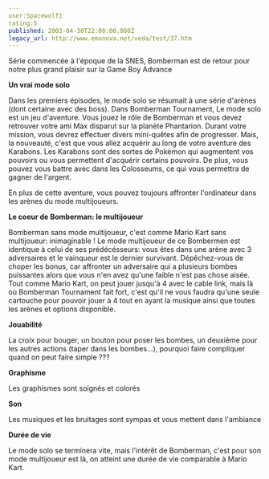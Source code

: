 ```yaml
---
user:Spacewolf1
rating:5
published: 2003-04-30T22:00:00.000Z
legacy_url: http://www.emunova.net/veda/test/37.htm
---
```

Série commencée à l'époque de la SNES, Bomberman est de retour pour notre plus grand plaisir sur la Game Boy Advance  

  

**Un vrai mode solo**  

Dans les premiers épisodes, le mode solo se résumait à une série d'arènes (dont certaine avec des boss). Dans Bomberman Tournament, Le mode solo est un jeu d'aventure. Vous jouez le rôle de Bomberman et vous devez retrouver votre ami Max disparut sur la planète Phantarion. Durant votre mission, vous devrez effectuer divers mini-quêtes afin de progresser. Mais, la nouveauté, c'est que vous allez acquérir au long de votre aventure des Karabons. Les Karabons sont des sortes de Pokémon qui augmentent vos pouvoirs ou vous permettent d'acquérir certains pouvoirs. De plus, vous pouvez vous battre avec dans les Colosseums, ce qui vous permettra de gagner de l'argent.  

En plus de cette aventure, vous pouvez toujours affronter l'ordinateur dans les arènes du mode multijoueurs.  

  

**Le coeur de Bomberman: le multijoueur**  

Bomberman sans mode multijoueur, c'est comme Mario Kart sans multijoueur: inimaginable ! Le mode multijoueur de ce Bombermen est identique à celui de ses prédécésseurs: vous êtes dans une arène avec 3 adversaires et le vainqueur est le dernier survivant. Dépêchez-vous de choper les bonus, car affronter un adversaire qui a plusieurs bombes puissantes alors que vous n'en avez qu'une faible n'est pas chose aisée. Tout comme Mario Kart, on peut jouer jusqu'à 4 avec le cable link, mais là où Bomberman Tournament fait fort, c'est qu'il ne vous faudra qu'une seule cartouche pour pouvoir jouer à 4 tout en ayant la musique ainsi que toutes les arènes et options disponible.  

  

  

**Jouabilité**  

La croix pour bouger, un bouton pour poser les bombes, un deuxième pour les autres actions (taper dans les bombes...), pourquoi faire compliquer quand on peut faire simple ???  

**Graphisme**  

Les graphismes sont soignés et colorés  

**Son**  

Les musiques et les bruitages sont sympas et vous mettent dans l'ambiance  

**Durée de vie**  

Le mode solo se terminera vite, mais l'intérêt de Bomberman, c'est pour son mode multijoueur est là, on atteint une durée de vie comparable à Mario Kart.